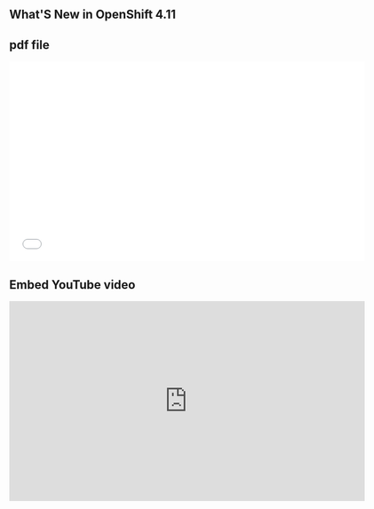 
## What'S New in OpenShift 4.11

## pdf file

<embed src="../docs/pdf/What_s_New_in_OpenShift_4.11_-_Public.pdf#&scrollbar=0&view=Fit&viewrect=0,0,570,0" width="640" height="360" hspace="0" vspace="0">

## Embed YouTube video

<iframe width="640" height="360" src="https://www.youtube.com/watch?v=6QJhJTPY2mI" title="YouTube video player" frameborder="0" allow="accelerometer; autoplay; clipboard-write; encrypted-media; gyroscope; picture-in-picture" allowfullscreen></iframe>
